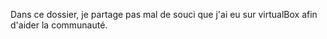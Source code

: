 Dans ce dossier, je partage pas mal de souci que j'ai eu sur virtualBox afin d'aider la communauté. 

